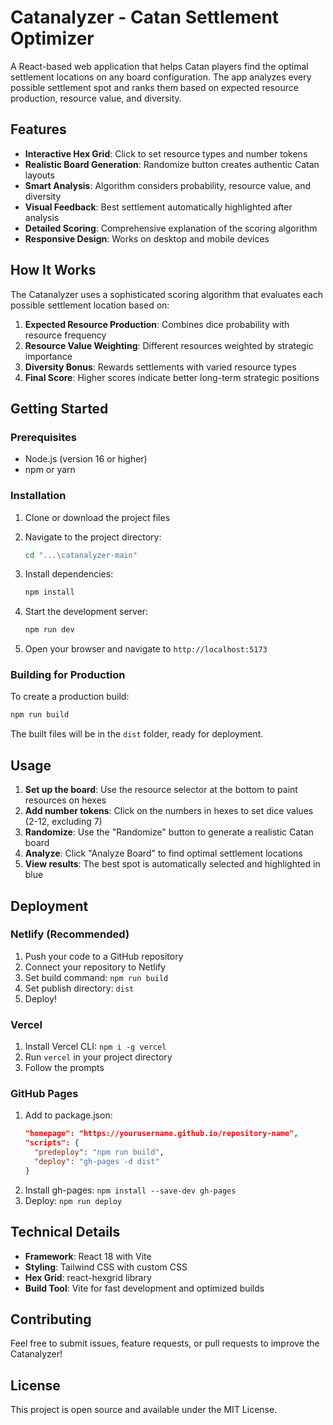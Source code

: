# Catanalyzer - Catan Settlement Optimizer

A React-based web application that helps Catan players find the optimal settlement locations on any board configuration. The app analyzes every possible settlement spot and ranks them based on expected resource production, resource value, and diversity.

## Features

- **Interactive Hex Grid**: Click to set resource types and number tokens
- **Realistic Board Generation**: Randomize button creates authentic Catan layouts
- **Smart Analysis**: Algorithm considers probability, resource value, and diversity
- **Visual Feedback**: Best settlement automatically highlighted after analysis
- **Detailed Scoring**: Comprehensive explanation of the scoring algorithm
- **Responsive Design**: Works on desktop and mobile devices

## How It Works

The Catanalyzer uses a sophisticated scoring algorithm that evaluates each possible settlement location based on:

1. **Expected Resource Production**: Combines dice probability with resource frequency
2. **Resource Value Weighting**: Different resources weighted by strategic importance
3. **Diversity Bonus**: Rewards settlements with varied resource types
4. **Final Score**: Higher scores indicate better long-term strategic positions

## Getting Started

### Prerequisites

- Node.js (version 16 or higher)
- npm or yarn

### Installation

1. Clone or download the project files
2. Navigate to the project directory:
   ```bash
   cd "...\catanalyzer-main"
   ```

3. Install dependencies:
   ```bash
   npm install
   ```

4. Start the development server:
   ```bash
   npm run dev
   ```

5. Open your browser and navigate to `http://localhost:5173`

### Building for Production

To create a production build:

```bash
npm run build
```

The built files will be in the `dist` folder, ready for deployment.

## Usage

1. **Set up the board**: Use the resource selector at the bottom to paint resources on hexes
2. **Add number tokens**: Click on the numbers in hexes to set dice values (2-12, excluding 7)
3. **Randomize**: Use the "Randomize" button to generate a realistic Catan board
4. **Analyze**: Click "Analyze Board" to find optimal settlement locations
5. **View results**: The best spot is automatically selected and highlighted in blue

## Deployment

### Netlify (Recommended)

1. Push your code to a GitHub repository
2. Connect your repository to Netlify
3. Set build command: `npm run build`
4. Set publish directory: `dist`
5. Deploy!

### Vercel

1. Install Vercel CLI: `npm i -g vercel`
2. Run `vercel` in your project directory
3. Follow the prompts

### GitHub Pages

1. Add to package.json:
   ```json
   "homepage": "https://yourusername.github.io/repository-name",
   "scripts": {
     "predeploy": "npm run build",
     "deploy": "gh-pages -d dist"
   }
   ```
2. Install gh-pages: `npm install --save-dev gh-pages`
3. Deploy: `npm run deploy`

## Technical Details

- **Framework**: React 18 with Vite
- **Styling**: Tailwind CSS with custom CSS
- **Hex Grid**: react-hexgrid library
- **Build Tool**: Vite for fast development and optimized builds

## Contributing

Feel free to submit issues, feature requests, or pull requests to improve the Catanalyzer!

## License

This project is open source and available under the MIT License. 
